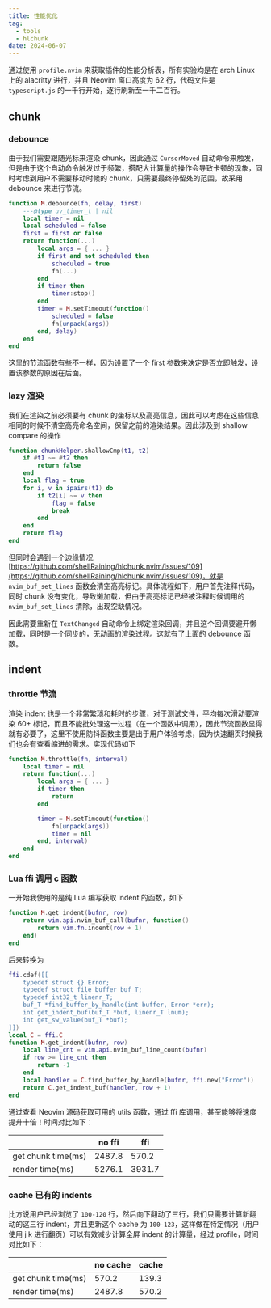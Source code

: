 ```yaml
---
title: 性能优化
tag:
  - tools
  - hlchunk
date: 2024-06-07
---
```


通过使用 `profile.nvim` 来获取插件的性能分析表，所有实验均是在 arch Linux 上的 alacritty 进行，并且 Neovim 窗口高度为 62 行，代码文件是 `typescript.js` 的一千行开始，逐行刷新至一千二百行。

## chunk

### debounce

由于我们需要跟随光标来渲染 chunk，因此通过 `CursorMoved` 自动命令来触发，但是由于这个自动命令触发过于频繁，搭配大计算量的操作会导致卡顿的现象，同时考虑到用户不需要移动时候的 chunk，只需要最终停留处的范围，故采用 debounce 来进行节流。

```lua
function M.debounce(fn, delay, first)
    ---@type uv_timer_t | nil
    local timer = nil
    local scheduled = false
    first = first or false
    return function(...)
        local args = { ... }
        if first and not scheduled then
            scheduled = true
            fn(...)
        end
        if timer then
            timer:stop()
        end
        timer = M.setTimeout(function()
            scheduled = false
            fn(unpack(args))
        end, delay)
    end
end
```

这里的节流函数有些不一样，因为设置了一个 first 参数来决定是否立即触发，设置该参数的原因在后面。

### lazy 渲染

我们在渲染之前必须要有 chunk 的坐标以及高亮信息，因此可以考虑在这些信息相同的时候不清空高亮命名空间，保留之前的渲染结果。因此涉及到 shallow compare 的操作

```lua
function chunkHelper.shallowCmp(t1, t2)
    if #t1 ~= #t2 then
        return false
    end
    local flag = true
    for i, v in ipairs(t1) do
        if t2[i] ~= v then
            flag = false
            break
        end
    end
    return flag
end
```

但同时会遇到一个边缘情况 [https://github.com/shellRaining/hlchunk.nvim/issues/109](https://github.com/shellRaining/hlchunk.nvim/issues/109)，就是 `nvim_buf_set_lines` 函数会清空高亮标记。具体流程如下，用户首先注释代码，同时 chunk 没有变化，导致懒加载，但由于高亮标记已经被注释时候调用的 `nvim_buf_set_lines` 清除，出现空缺情况。

因此需要重新在 `TextChanged` 自动命令上绑定渲染回调，并且这个回调要避开懒加载，同时是一个同步的，无动画的渲染过程。这就有了上面的 debounce 函数。

## indent

### throttle 节流

渲染 indent 也是一个非常繁琐和耗时的步骤，对于测试文件，平均每次滑动要渲染 60+ 标记，而且不能批处理这一过程（在一个函数中调用），因此节流函数显得就有必要了，这里不使用防抖函数主要是出于用户体验考虑，因为快速翻页时候我们也会有查看缩进的需求。实现代码如下

```lua
function M.throttle(fn, interval)
    local timer = nil
    return function(...)
        local args = { ... }
        if timer then
            return
        end

        timer = M.setTimeout(function()
            fn(unpack(args))
            timer = nil
        end, interval)
    end
end
```

### Lua ffi 调用 c 函数

一开始我使用的是纯 Lua 编写获取 indent 的函数，如下

```lua
function M.get_indent(bufnr, row)
    return vim.api.nvim_buf_call(bufnr, function()
        return vim.fn.indent(row + 1)
    end)
end
```

后来转换为

```lua
ffi.cdef([[
    typedef struct {} Error;
    typedef struct file_buffer buf_T;
    typedef int32_t linenr_T;
    buf_T *find_buffer_by_handle(int buffer, Error *err);
    int get_indent_buf(buf_T *buf, linenr_T lnum);
    int get_sw_value(buf_T *buf);
]])
local C = ffi.C
function M.get_indent(bufnr, row)
    local line_cnt = vim.api.nvim_buf_line_count(bufnr)
    if row >= line_cnt then
        return -1
    end
    local handler = C.find_buffer_by_handle(bufnr, ffi.new("Error"))
    return C.get_indent_buf(handler, row + 1)
end
```

通过查看 Neovim 源码获取可用的 utils 函数，通过 ffi 库调用，甚至能够将速度提升十倍！时间对比如下：

|                    | no ffi | ffi    |
| ------------------ | ------ | ------ |
| get chunk time(ms) | 2487.8 | 570.2  |
| render time(ms)    | 5276.1 | 3931.7 |

### cache 已有的 indents

比方说用户已经浏览了 `100-120` 行，然后向下翻动了三行，我们只需要计算新翻动的这三行 indent，并且更新这个 cache 为 `100-123`，这样做在特定情况（用户使用 j k 进行翻页）可以有效减少计算全屏 indent 的计算量，经过 profile，时间对比如下：

|                    | no cache | cache |
| ------------------ | -------- | ----- |
| get chunk time(ms) | 570.2    | 139.3 |
| render time(ms)    | 2487.8   | 570.2 |
